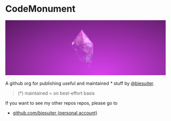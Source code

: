 # CodeMonument 

![](./assets/banner.jpg)

A github org for publishing useful and maintained *\** stuff by [@bjesuiter](https://github.com/bjesuiter). 

> (*) maintained = on best-effort basis

If you want to see my other repos repos, please go to 

- [github.com/bjesuiter (personal account)](https://github.com/bjesuiter)

